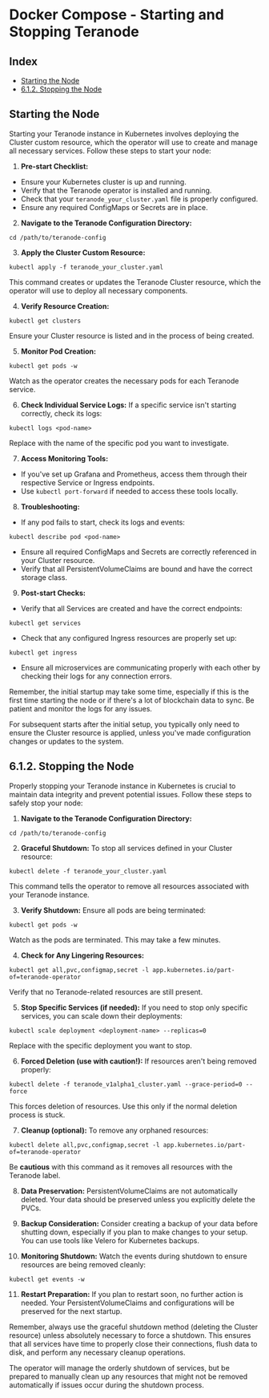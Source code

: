 # Docker Compose - Starting and Stopping Teranode


## Index

- [Starting the Node](#starting-the-node)
- [6.1.2. Stopping the Node](#612-stopping-the-node)


## Starting the Node

Starting your Teranode instance in Kubernetes involves deploying the Cluster custom resource, which the operator will use to create and manage all necessary services. Follow these steps to start your node:

1. **Pre-start Checklist:**
- Ensure your Kubernetes cluster is up and running.
- Verify that the Teranode operator is installed and running.
- Check that your `teranode_your_cluster.yaml` file is properly configured.
- Ensure any required ConfigMaps or Secrets are in place.

2. **Navigate to the Teranode Configuration Directory:**
```
cd /path/to/teranode-config
```

3. **Apply the Cluster Custom Resource:**

```
kubectl apply -f teranode_your_cluster.yaml
```
This command creates or updates the Teranode Cluster resource, which the operator will use to deploy all necessary components.

4. **Verify Resource Creation:**

```
kubectl get clusters
```
Ensure your Cluster resource is listed and in the process of being created.

5. **Monitor Pod Creation:**
```
kubectl get pods -w
```
Watch as the operator creates the necessary pods for each Teranode service.

6. **Check Individual Service Logs:**
If a specific service isn't starting correctly, check its logs:
```
kubectl logs <pod-name>
```
Replace <pod-name> with the name of the specific pod you want to investigate.

7. **Access Monitoring Tools:**
- If you've set up Grafana and Prometheus, access them through their respective Service or Ingress endpoints.
- Use `kubectl port-forward` if needed to access these tools locally.

8. **Troubleshooting:**
- If any pod fails to start, check its logs and events:
```
kubectl describe pod <pod-name>
```
- Ensure all required ConfigMaps and Secrets are correctly referenced in your Cluster resource.
- Verify that all PersistentVolumeClaims are bound and have the correct storage class.

9. **Post-start Checks:**
- Verify that all Services are created and have the correct endpoints:
```
kubectl get services
```
- Check that any configured Ingress resources are properly set up:
```
kubectl get ingress
```
- Ensure all microservices are communicating properly with each other by checking their logs for any connection errors.

Remember, the initial startup may take some time, especially if this is the first time starting the node or if there's a lot of blockchain data to sync. Be patient and monitor the logs for any issues.

For subsequent starts after the initial setup, you typically only need to ensure the Cluster resource is applied, unless you've made configuration changes or updates to the system.



## 6.1.2. Stopping the Node

Properly stopping your Teranode instance in Kubernetes is crucial to maintain data integrity and prevent potential issues. Follow these steps to safely stop your node:

1. **Navigate to the Teranode Configuration Directory:**
```
cd /path/to/teranode-config
```

2. **Graceful Shutdown:**
To stop all services defined in your Cluster resource:
```
kubectl delete -f teranode_your_cluster.yaml
```
This command tells the operator to remove all resources associated with your Teranode instance.

3. **Verify Shutdown:**
Ensure all pods are being terminated:
```
kubectl get pods -w
```
Watch as the pods are terminated. This may take a few minutes.

4. **Check for Any Lingering Resources:**
```
kubectl get all,pvc,configmap,secret -l app.kubernetes.io/part-of=teranode-operator
```
Verify that no Teranode-related resources are still present.

5. **Stop Specific Services (if needed):**
If you need to stop only specific services, you can scale down their deployments:
```
kubectl scale deployment <deployment-name> --replicas=0
```
Replace <deployment-name> with the specific deployment you want to stop.

6. **Forced Deletion (use with caution!):**
If resources aren't being removed properly:
```
kubectl delete -f teranode_v1alpha1_cluster.yaml --grace-period=0 --force
```
This forces deletion of resources. Use this only if the normal deletion process is stuck.

7. **Cleanup (optional):**
To remove any orphaned resources:
```
kubectl delete all,pvc,configmap,secret -l app.kubernetes.io/part-of=teranode-operator
```
Be **cautious** with this command as it removes all resources with the Teranode label.



8. **Data Preservation:**
PersistentVolumeClaims are not automatically deleted. Your data should be preserved unless you explicitly delete the PVCs.



9. **Backup Consideration:**
Consider creating a backup of your data before shutting down, especially if you plan to make changes to your setup. You can use tools like Velero for Kubernetes backups.



10. **Monitoring Shutdown:**
Watch the events during shutdown to ensure resources are being removed cleanly:
```
kubectl get events -w
```



11. **Restart Preparation:**
If you plan to restart soon, no further action is needed. Your PersistentVolumeClaims and configurations will be preserved for the next startup.



Remember, always use the graceful shutdown method (deleting the Cluster resource) unless absolutely necessary to force a shutdown. This ensures that all services have time to properly close their connections, flush data to disk, and perform any necessary cleanup operations.



The operator will manage the orderly shutdown of services, but be prepared to manually clean up any resources that might not be removed automatically if issues occur during the shutdown process.

